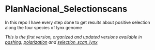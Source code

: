 # PlanNacional_Selectionscans
In this repo I have every step done to get results about positive selection along the four species of lynx genome

*This is the first version, organized and updated versions available in [pashing](https://github.com/lorenalorenzo/Phasing), [polarization](https://github.com/lorenalorenzo/Polarization) and [selection_scan_lynx](https://github.com/lorenalorenzo/selection_scan_lynx)*
